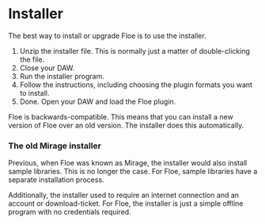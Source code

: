 <!--
SPDX-FileCopyrightText: 2024 Sam Windell
SPDX-License-Identifier: GPL-3.0-or-later
-->

# Installer

The best way to install or upgrade Floe is to use the installer. 
1. Unzip the installer file. This is normally just a matter of double-clicking the file.
1. Close your DAW.
1. Run the installer program.
1. Follow the instructions, including choosing the plugin formats you want to install.
1. Done. Open your DAW and load the Floe plugin.

Floe is backwards-compatible. This means that you can install a new version of Floe over an old version. The installer does this automatically.

### The old Mirage installer
Previous, when Floe was known as Mirage, the installer would also install sample libraries. This is no longer the case. For Floe, sample libraries have a separate installation process. 

Additionally, the installer used to require an internet connection and an account or download-ticket. For Floe, the installer is just a simple offline program with no credentials required.


